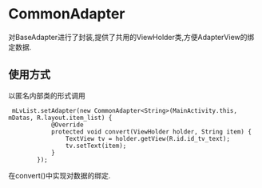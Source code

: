 # CommonAdapter

对BaseAdapter进行了封装,提供了共用的ViewHolder类,方便AdapterView的绑定数据.

## 使用方式

以匿名内部类的形式调用
```
 mLvList.setAdapter(new CommonAdapter<String>(MainActivity.this, mDatas, R.layout.item_list) {
            @Override
            protected void convert(ViewHolder holder, String item) {
                TextView tv = holder.getView(R.id.id_tv_text);
                tv.setText(item);
            }
        });
```

在convert()中实现对数据的绑定.